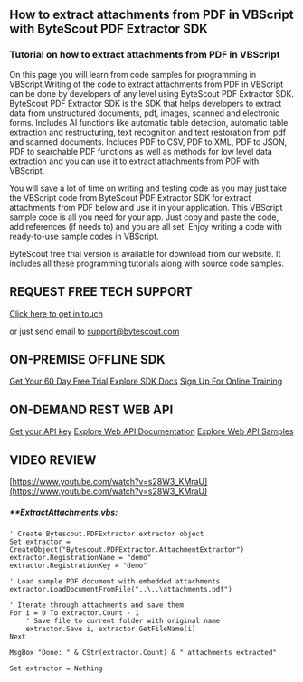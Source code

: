 ## How to extract attachments from PDF in VBScript with ByteScout PDF Extractor SDK

### Tutorial on how to extract attachments from PDF in VBScript

On this page you will learn from code samples for programming in VBScript.Writing of the code to extract attachments from PDF in VBScript can be done by developers of any level using ByteScout PDF Extractor SDK. ByteScout PDF Extractor SDK is the SDK that helps developers to extract data from unstructured documents, pdf, images, scanned and electronic forms. Includes AI functions like automatic table detection, automatic table extraction and restructuring, text recognition and text restoration from pdf and scanned documents. Includes PDF to CSV, PDF to XML, PDF to JSON, PDF to searchable PDF functions as well as methods for low level data extraction and you can use it to extract attachments from PDF with VBScript.

You will save a lot of time on writing and testing code as you may just take the VBScript code from ByteScout PDF Extractor SDK for extract attachments from PDF below and use it in your application. This VBScript sample code is all you need for your app. Just copy and paste the code, add references (if needs to) and you are all set! Enjoy writing a code with ready-to-use sample codes in VBScript.

ByteScout free trial version is available for download from our website. It includes all these programming tutorials along with source code samples.

## REQUEST FREE TECH SUPPORT

[Click here to get in touch](https://bytescout.zendesk.com/hc/en-us/requests/new?subject=ByteScout%20PDF%20Extractor%20SDK%20Question)

or just send email to [support@bytescout.com](mailto:support@bytescout.com?subject=ByteScout%20PDF%20Extractor%20SDK%20Question) 

## ON-PREMISE OFFLINE SDK 

[Get Your 60 Day Free Trial](https://bytescout.com/download/web-installer?utm_source=github-readme)
[Explore SDK Docs](https://bytescout.com/documentation/index.html?utm_source=github-readme)
[Sign Up For Online Training](https://academy.bytescout.com/)


## ON-DEMAND REST WEB API

[Get your API key](https://pdf.co/documentation/api?utm_source=github-readme)
[Explore Web API Documentation](https://pdf.co/documentation/api?utm_source=github-readme)
[Explore Web API Samples](https://github.com/bytescout/ByteScout-SDK-SourceCode/tree/master/PDF.co%20Web%20API)

## VIDEO REVIEW

[https://www.youtube.com/watch?v=s28W3_KMraU](https://www.youtube.com/watch?v=s28W3_KMraU)




<!-- code block begin -->

##### ****ExtractAttachments.vbs:**
    
```
' Create Bytescout.PDFExtractor.extractor object
Set extractor = CreateObject("Bytescout.PDFExtractor.AttachmentExtractor")
extractor.RegistrationName = "demo"
extractor.RegistrationKey = "demo"

' Load sample PDF document with embedded attachments
extractor.LoadDocumentFromFile("..\..\attachments.pdf")

' Iterate through attachments and save them
For i = 0 To extractor.Count - 1
    ' Save file to current folder with original name
    extractor.Save i, extractor.GetFileName(i)
Next

MsgBox "Done: " & CStr(extractor.Count) & " attachments extracted"

Set extractor = Nothing


```

<!-- code block end -->